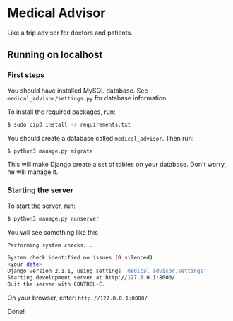 # Medical Advisor
Like a trip advisor for doctors and patients.

## Running on localhost

### First steps
You should have installed MySQL database. See `medical_advisor/settings.py` for database information.

To install the required packages, run:
```bash
$ sudo pip3 install -r requirements.txt
```

You should create a database called `medical_advisor`. Then run:
```bash
$ python3 manage.py migrate
```
This will make Django create a set of tables on your database. Don't worry, he will manage it.

### Starting the server
To start the server, run:
```bash
$ python3 manage.py runserver
```
You will see something like this
```bash
Performing system checks...

System check identified no issues (0 silenced).
<your date>
Django version 2.1.1, using settings 'medical_advisor.settings'
Starting development server at http://127.0.0.1:8000/
Quit the server with CONTROL-C.
```

On your browser, enter: `http://127.0.0.1:8000/`

Done!
